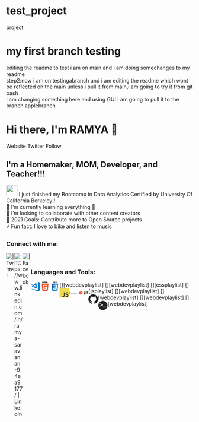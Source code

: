 # test_project
project
# my first branch testing 
editing the readme to test
i am on main and i am doing somechanges to my readme </br>
step2:now i am on testingabranch and i am editing the readme which wont be reflected on the main unless i pull it from main,i am going to try it from git bash  </br>
i am changing something here and using GUI i am going to pull it to the branch applebranch 

# Hi there, I'm RAMYA  👋
Website Twitter Follow

## I'm a Homemaker, MOM, Developer, and Teacher!!!
<img src="https://brand.berkeley.edu/wp-content/uploads/2016/10/ucbseal_139_540.png" width="30" height="30" /> I just finished my Bootcamp in Data Analytics Certified by University Of California Berkeley!! </br>
🌱 I’m currently learning everything 🤣</br>
👯 I’m looking to collaborate with other content creators</br>
🥅 2021 Goals: Contribute more to Open Source projects</br>
⚡ Fun fact: I love to bike and listen to music </br>

### Connect with me:

[<img align="left" alt=" | Twitter" width="22px" src="https://cdn.jsdelivr.net/npm/simple-icons@v3/icons/twitter.svg" />](https://twitter.com/home)
[<img align="left" alt="https://www.linkedin.com/in/ramya-saravanan-94aa9177/ | LinkedIn" width="22px" src="https://cdn.jsdelivr.net/npm/simple-icons@v3/icons/linkedin.svg" />](https://www.linkedin.com/in/ramya-saravanan-94aa9177/)
[<img align="left" alt=" | Facebook" width="22px" src="https://cdn.jsdelivr.net/npm/simple-icons@v3/icons/facebook.svg" />](https://www.facebook.com/)
<br />

### Languages and Tools:

[<img align="left" alt="Visual Studio Code" width="26px" src="https://raw.githubusercontent.com/github/explore/80688e429a7d4ef2fca1e82350fe8e3517d3494d/topics/visual-studio-code/visual-studio-code.png" />][webdevplaylist]
[<img align="left" alt="HTML5" width="26px" src="https://raw.githubusercontent.com/github/explore/80688e429a7d4ef2fca1e82350fe8e3517d3494d/topics/html/html.png" />][webdevplaylist]
[<img align="left" alt="CSS3" width="26px" src="https://raw.githubusercontent.com/github/explore/80688e429a7d4ef2fca1e82350fe8e3517d3494d/topics/css/css.png" />][cssplaylist]
[<img align="left" alt="JavaScript" width="26px" src="https://raw.githubusercontent.com/github/explore/80688e429a7d4ef2fca1e82350fe8e3517d3494d/topics/javascript/javascript.png" />][jsplaylist]
[<img align="left" alt="MongoDB" width="26px" src="https://raw.githubusercontent.com/github/explore/80688e429a7d4ef2fca1e82350fe8e3517d3494d/topics/mongodb/mongodb.png" />][webdevplaylist]
[<img align="left" alt="Git" width="26px" src="https://raw.githubusercontent.com/github/explore/80688e429a7d4ef2fca1e82350fe8e3517d3494d/topics/git/git.png" />][webdevplaylist]
[<img align="left" alt="GitHub" width="26px" src="https://raw.githubusercontent.com/github/explore/78df643247d429f6cc873026c0622819ad797942/topics/github/github.png" />][webdevplaylist]
[<img align="left" alt="Terminal" width="26px" src="https://raw.githubusercontent.com/github/explore/80688e429a7d4ef2fca1e82350fe8e3517d3494d/topics/terminal/terminal.png" />][webdevplaylist]

<br />
<br />
